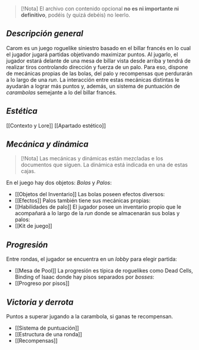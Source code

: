 >[!Nota]
>El archivo con contenido opcional **no es ni importante ni definitivo**, podéis (y  quizá debéis) no leerlo.

## *Descripción general*
Carom es un juego roguelike siniestro basado en el billar francés en lo cual el jugador jugará partidas objetivando maximizar puntos.
Al jugarlo, el jugador estará delante de una mesa de billar vista desde arriba y tendrá de realizar tiros controlando dirección y fuerza de un palo. Para eso, dispone de mecánicas propias de las bolas, del palo y recompensas que perdurarán a lo largo de una _run_. La interacción entre estas mecánicas distintas le ayudarán a lograr más puntos y, además, un sistema de puntuación de _carambolas_ semejante a lo del billar francés.

## *Estética*
[[Contexto y Lore]]
[[Apartado estético]]

## *Mecánica y dinámica*

>[!Nota] 
>Las mecánicas y dinámicas están mezcladas e los documentos que siguen. La dinámica está indicada en una de estas cajas.

En el juego hay dos objetos: _Bolas_ y _Palos_:
- [[Objetos del Inventario]]
Las bolas poseen efectos diversos:
- [[Efectos]]
Palos también tiene sus mecánicas propias:
- [[Habilidades de palo]]
El jugador posee un inventario propio que le acompañará a lo largo de la _run_ donde se almacenarán sus bolas y palos:
- [[Kit de juego]]

## *Progresión*
Entre rondas, el jugador se encuentra en un _lobby_ para elegir partida:
- [[Mesa de Pool]]
La progresión es típica de roguelikes como Dead Cells, Binding of Isaac donde hay pisos separados por _bosses_:
- [[Progreso por pisos]]

## *Victoria y derrota*
Puntos a superar jugando a la carambola, si ganas te recompensan.
- [[Sistema de puntuación]]
- [[Estructura de una ronda]]
- [[Recompensas]]


